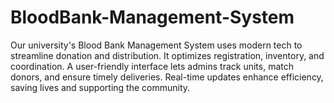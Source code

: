 # BloodBank-Management-System
Our university's Blood Bank Management System uses modern tech to streamline donation and distribution. It optimizes registration, inventory, and coordination. A user-friendly interface lets admins track units, match donors, and ensure timely deliveries. Real-time updates enhance efficiency, saving lives and supporting the community.
